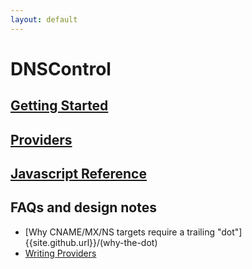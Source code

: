 ```yaml
---
layout: default
---
```

# DNSControl

## [Getting Started]({{site.github.url}}/getting-started)

## [Providers]({{site.github.url}}/provider-list)

## [Javascript Reference]({{site.github.url}}/js)



## FAQs and design notes

- [Why CNAME/MX/NS targets require a trailing "dot"]{{site.github.url}}/(why-the-dot)
- [Writing Providers]({{site.github.url}}/writing-providers)
